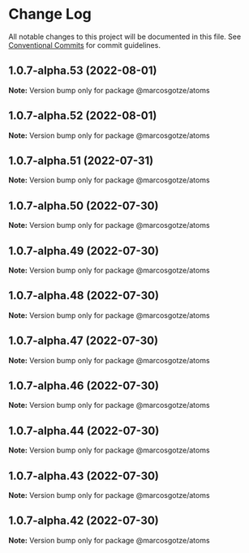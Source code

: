 # Change Log

All notable changes to this project will be documented in this file.
See [Conventional Commits](https://conventionalcommits.org) for commit guidelines.

## 1.0.7-alpha.53 (2022-08-01)

**Note:** Version bump only for package @marcosgotze/atoms





## 1.0.7-alpha.52 (2022-08-01)

**Note:** Version bump only for package @marcosgotze/atoms





## 1.0.7-alpha.51 (2022-07-31)

**Note:** Version bump only for package @marcosgotze/atoms





## 1.0.7-alpha.50 (2022-07-30)

**Note:** Version bump only for package @marcosgotze/atoms





## 1.0.7-alpha.49 (2022-07-30)

**Note:** Version bump only for package @marcosgotze/atoms





## 1.0.7-alpha.48 (2022-07-30)

**Note:** Version bump only for package @marcosgotze/atoms





## 1.0.7-alpha.47 (2022-07-30)

**Note:** Version bump only for package @marcosgotze/atoms





## 1.0.7-alpha.46 (2022-07-30)

**Note:** Version bump only for package @marcosgotze/atoms





## 1.0.7-alpha.44 (2022-07-30)

**Note:** Version bump only for package @marcosgotze/atoms





## 1.0.7-alpha.43 (2022-07-30)

**Note:** Version bump only for package @marcosgotze/atoms





## 1.0.7-alpha.42 (2022-07-30)

**Note:** Version bump only for package @marcosgotze/atoms
